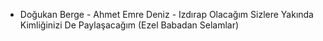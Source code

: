 *  Doğukan Berge - Ahmet Emre Deniz - Izdırap Olacağım Sizlere Yakında Kimliğinizi De Paylaşacağım (Ezel Babadan Selamlar)
